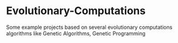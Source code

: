 # Evolutionary-Computations
Some example projects based on several evolutionary computations algorithms like Genetic Algorithms, Genetic Programming
